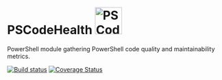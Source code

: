 # PSCodeHealth  <span> <img src= "https://github.com/MathieuBuisson/PSCodeHealth/raw/master/PSCodeHealth/Assets/PSCodeHealthLogo.png" alt="PSCodeHealth Logo" width="63" style="float: center"/> </span>
  
  
PowerShell module gathering PowerShell code quality and maintainability metrics.  

[![Build status](https://ci.appveyor.com/api/projects/status/7lns5hedci8hfjm3/branch/master?svg=true)](https://ci.appveyor.com/project/MathieuBuisson/pscodehealth/branch/master) [![Coverage Status](https://coveralls.io/repos/github/MathieuBuisson/PSCodeHealth/badge.svg?branch=master)](https://coveralls.io/github/MathieuBuisson/PSCodeHealth?branch=master)
